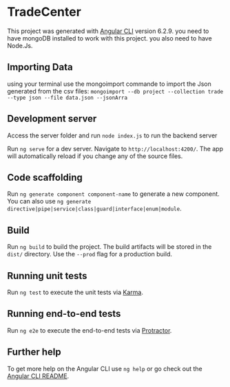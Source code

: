 # TradeCenter

This project was generated with [Angular CLI](https://github.com/angular/angular-cli) version 6.2.9.
you need to have mongoDB installed to work with this project.
you also need to have Node.Js.
## Importing Data

using your terminal use the mongoimport commande to import the Json generated from the csv files:
  `mongoimport --db project --collection trade --type json --file data.json --jsonArra`
## Development server

Access the server folder and run `node index.js` to run the backend server

Run `ng serve` for a dev server. Navigate to `http://localhost:4200/`. The app will automatically reload if you change any of the source files.

## Code scaffolding

Run `ng generate component component-name` to generate a new component. You can also use `ng generate directive|pipe|service|class|guard|interface|enum|module`.

## Build

Run `ng build` to build the project. The build artifacts will be stored in the `dist/` directory. Use the `--prod` flag for a production build.

## Running unit tests

Run `ng test` to execute the unit tests via [Karma](https://karma-runner.github.io).

## Running end-to-end tests

Run `ng e2e` to execute the end-to-end tests via [Protractor](http://www.protractortest.org/).

## Further help

To get more help on the Angular CLI use `ng help` or go check out the [Angular CLI README](https://github.com/angular/angular-cli/blob/master/README.md).

